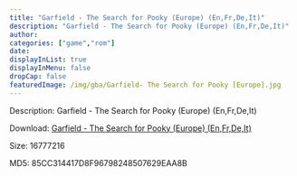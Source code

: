 ```yaml
---
title: "Garfield - The Search for Pooky (Europe) (En,Fr,De,It)"
description: "Garfield - The Search for Pooky (Europe) (En,Fr,De,It)"
author: 
categories: ["game","rom"]
date: 
displayInList: true
displayInMenu: false
dropCap: false
featuredImage: /img/gba/Garfield- The Search for Pooky [Europe].jpg
---
```


Description: Garfield - The Search for Pooky (Europe) (En,Fr,De,It)

Download: <a style="text-decoration:underline;" href="https://mega.nz/#!HaBiQKbZ!mXa8StY5wThFOLC3ML0quLupHGfVHnAik1CUXPPcz0M" target = "_blank" rel = "nofollow" > Garfield - The Search for Pooky (Europe) (En,Fr,De,It)</a>

Size: 16777216

MD5: 85CC314417D8F96798248507629EAA8B

